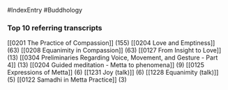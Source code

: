 #IndexEntry #Buddhology

### Top 10 referring transcripts
[[0201 The Practice of Compassion]] (155)
[[0204 Love and Emptiness]] (63)
[[0208 Equanimity in Compassion]] (63)
[[0127 From Insight to Love]] (13)
[[0304 Preliminaries Regarding Voice, Movement, and Gesture - Part 4]] (13)
[[0204 Guided meditation - Metta to phenomena]] (9)
[[0125 Expressions of Metta]] (6)
[[1231 Joy (talk)]] (6)
[[1228 Equanimity (talk)]] (5)
[[0122 Samadhi in Metta Practice]] (3)

